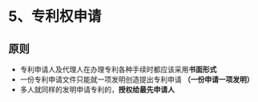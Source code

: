 # 5、专利权申请

## 原则

- 专利申请人及代理人在办理专利各种手续时都应该采用**书面形式**
- 一份专利申请文件只能就一项发明创造提出专利申请 **（一份申请一项发明）**
- 多人就同样的发明申请专利的，**授权给最先申请人**
